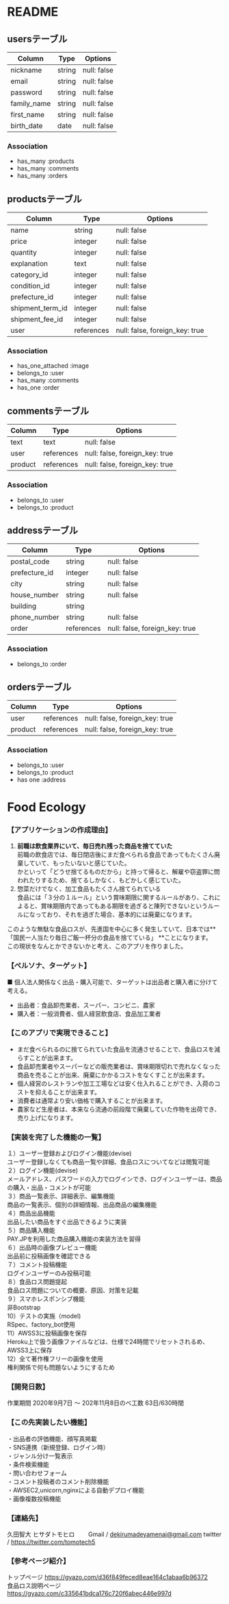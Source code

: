 # README
## usersテーブル
| Column            | Type       | Options     |
| ----------------- | ---------- | ----------- |
| nickname          | string     | null: false |
| email             | string     | null: false |
| password          | string     | null: false |
| family_name       | string     | null: false |
| first_name        | string     | null: false |
| birth_date        | date       | null: false |

### Association
- has_many :products
- has_many :comments
- has_many :orders



## productsテーブル
| Column           | Type       | Options                        |
| ---------------- | ---------- | ------------------------------ |
| name             | string     | null: false                    |
| price            | integer    | null: false                    |
| quantity         | integer    | null: false                    |
| explanation      | text       | null: false                    |
| category_id      | integer    | null: false                    |
| condition_id     | integer    | null: false                    |
| prefecture_id    | integer    | null: false                    |
| shipment_term_id | integer    | null: false                    |
| shipment_fee_id  | integer    | null: false                    |
| user             | references | null: false, foreign_key: true |

### Association
- has_one_attached :image
- belongs_to :user
- has_many   :comments
- has_one    :order



## commentsテーブル
| Column  | Type       | Options                        |
| ------- | ---------- | ------------------------------ |
| text    | text       | null: false                    |
| user    | references | null: false, foreign_key: true |
| product | references | null: false, foreign_key: true |

### Association
- belongs_to :user
- belongs_to :product



## addressテーブル
| Column        | Type       | Options                        |
| ------------- | ---------- | ------------------------------ |
| postal_code   | string     | null: false                    |
| prefecture_id | integer    | null: false                    |
| city          | string     | null: false                    |
| house_number  | string     | null: false                    |
| building      | string     |                                |
| phone_number  | string     | null: false                    |
| order         | references | null: false, foreign_key: true |

### Association
- belongs_to :order



## ordersテーブル
| Column     | Type       | Options                        |
| ---------- | ---------- | ------------------------------ |
| user       | references | null: false, foreign_key: true |
| product    | references | null: false, foreign_key: true |

### Association
- belongs_to :user
- belongs_to :product
- has one    :address


# Food Ecology

### 【アプリケーションの作成理由】
1. <b>前職は飲食業界にいて、毎日売れ残った商品を捨てていた</b><br>
  前職の飲食店では、毎日閉店後にまだ食べられる食品であってもたくさん廃棄していて、もったいないと感じていた。<br>
  かといって「どうせ捨てるものだから」と持って帰ると、解雇や窃盗罪に問われたりするため、捨てるしかなく、もどかしく感じていた。<br>
2. 惣菜だけでなく、加工食品もたくさん捨てられている<br>
  食品には「３分の１ルール」という賞味期限に関するルールがあり、これによると、賞味期限内であってもある期限を過ぎると陳列できないというルールになっており、それを過ぎた場合、基本的には廃棄になります。<br>

このような無駄な食品ロスが、先進国を中心に多く発生していて、日本では** 「国民一人当たり毎日ご飯一杯分の食品を捨てている」 **ことになります。<br>
この現状をなんとかできないかと考え、このアプリを作りました。<br>


### 【ペルソナ、ターゲット】
■ 個人法人関係なく出品・購入可能で、ターゲットは出品者と購入者に分けて考える。<br>
  - 出品者：食品卸売業者、スーパー、コンビニ、農家<br>
  - 購入者：一般消費者、個人経営飲食店、食品加工業者<br>


### 【このアプリで実現できること】
  - まだ食べられるのに捨てられていた食品を流通させることで、食品ロスを減らすことが出来ます。<br>
  - 食品卸売業者やスーパーなどの販売業者は、賞味期限切れで売れなくなった商品を売ることが出来、廃棄にかかるコストをなくすことが出来ます。<br>
  - 個人経営のレストランや加工工場などは安く仕入れることができ、入荷のコストを抑えることが出来ます。<br>
  - 消費者は通常より安い価格で購入することが出来ます。<br>
  - 農家など生産者は、本来なら流通の前段階で廃棄していた作物を出荷でき、売り上げになります。<br>


### 【実装を完了した機能の一覧】
１）ユーザー登録およびログイン機能(devise)<br>
    ユーザー登録しなくても商品一覧や詳細、食品ロスについてなどは閲覧可能<br>
２）ログイン機能(devise)<br>
    メールアドレス、パスワードの入力でログインでき、ログインユーザーは、商品の購入・出品・コメントが可能<br>
３）商品一覧表示、詳細表示、編集機能<br>
    商品の一覧表示、個別の詳細情報、出品商品の編集機能<br>
４）商品出品機能<br>
    出品したい商品をすぐ出品できるように実装<br>
５）商品購入機能<br>
    PAY.JPを利用した商品購入機能の実装方法を習得<br>
６）出品時の画像プレビュー機能<br>
    出品前に投稿画像を確認できる<br>
７）コメント投稿機能<br>
    ログインユーザーのみ投稿可能<br>
８）食品ロス問題提起<br>
    食品ロス問題についての概要、原因、対策を記載<br>
９）スマホレスポンシブ機能<br>
    非Bootstrap<br>
10）テストの実施（model)<br>
    RSpec、factory_bot使用<br>
11）AWSS3に投稿画像を保存<br>
    Heroku上で扱う画像ファイルなどは、仕様で24時間でリセットされるめ、AWSS3上に保存<br>
12）全て著作権フリーの画像を使用<br>
    権利関係で何も問題ないようにするため<br>

### 【開発日数】
作業期間 2020年9月7日 〜 202年11月8日のべ工数 63日/630時間<br>

### 【この先実装したい機能】
・出品者の評価機能、顔写真掲載<br>
・SNS連携（新規登録、ログイン時）<br>
・ジャンル分け一覧表示<br>
・条件検索機能<br>
・問い合わせフォーム<br>
・コメント投稿者のコメント削除機能<br>
・AWSEC2,unicorn,nginxによる自動デプロイ機能<br>
・画像複数投稿機能<br>

### 【連絡先】
久田智大 ヒサダトモヒロ   Gmail / dekirumadeyamenai@gmail.com    twitter / https://twitter.com/tomotech5<br>

### 【参考ページ紹介】
トップページ  https://gyazo.com/d36f849feced8eae164c1abaa6b96372<br>
食品ロス説明ページ  https://gyazo.com/c335641bdca176c720f6abec446e997d<br>